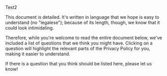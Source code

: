 Test2

This document is detailed. It's written in language that we hope is easy to understand (no "legalese"); because of its length, though, we know that it could look intimidating.

Therefore, while you're welcome to read the entire document below, we've included a list of questions that we think you might have. Clicking on a question will highlight the relevant parts of the Privacy Policy for you, making it easier to understand.

If there is a question that you think should be listed here, please let us know!
